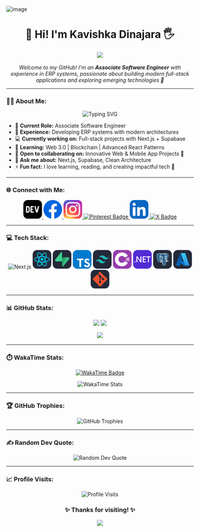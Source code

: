 <!-- README.md -->
![image](https://github.com/user-attachments/assets/3778cd8b-802c-4936-9516-4fc5814fbead)

<h1 align="center">💫 Hi! I'm Kavishka Dinajara 🖐️</h1>

<p align="center">
  <img src="https://media.giphy.com/media/hvRJCLFzcasrR4ia7z/giphy.gif" width="50">
</p>

<p align="center">
  <em>Welcome to my GitHub! I'm an <strong>Associate Software Engineer</strong> with experience in ERP systems, passionate about building modern full-stack applications and exploring emerging technologies 🚀</em>
</p>

---

### 👨‍💻 About Me:

<p align="center">
  <img src="https://readme-typing-svg.demolab.com?font=Fira+Code&duration=4000&pause=1000&color=00FFFF&width=435&lines=👨‍💻+Associate+Software+Engineer;💼+ERP+System+Development+Experience;⚙️+Working+with:+Next.js+%26+Supabase;🌱+Exploring:+Web3.0+%7C+AI+%7C+Blockchain;🚀+Passionate+about+Clean+Architecture;📚+Lifelong+Learner+%26+Tech+Enthusiast" alt="Typing SVG"/>
</p>

<ul>
  <li>💼 <strong>Current Role:</strong> Associate Software Engineer</li>
  <li>🧩 <strong>Experience:</strong> Developing ERP systems with modern architectures</li>
  <li>💻 <strong>Currently working on:</strong> Full-stack projects with Next.js + Supabase</li>
  <li>🌱 <strong>Learning:</strong> Web 3.0 | Blockchain | Advanced React Patterns</li>
  <li>👯 <strong>Open to collaborating on:</strong> Innovative Web & Mobile App Projects 🧠</li>
  <li>🫡 <strong>Ask me about:</strong> Next.js, Supabase, Clean Architecture</li>
  <li>⚡ <strong>Fun fact:</strong> I love learning, reading, and creating impactful tech 💚</li>
</ul>

---

### 🌐 Connect with Me:
<p align="center">
  <a href="https://dev.to/kavishka_dinajara_88" target="_blank">
    <img src="https://github.com/tandpfun/skill-icons/blob/main/icons/DevTo-Dark.svg" width="50" alt="Dev.to Badge"/>
  </a>
  <a href="https://facebook.com/kavishka.dinajara" target="_blank">
    <img src="https://github.com/CLorant/readme-social-icons/blob/main/large/colored/facebook.svg" width="50" alt="Facebook Badge"/>
  </a>
  <a href="https://instagram.com/kavishka_dinajara" target="_blank">
    <img src="https://github.com/tandpfun/skill-icons/blob/main/icons/Instagram.svg" width="50" alt="Instagram Badge"/>
  </a>
  <a href="https://pinterest.com/kavishkadinajara" target="_blank">
    <img src="https://github.com/gauravghongde/social-icons/blob/master/SVG/Color/Pinterest.svg" width="50" alt="Pinterest Badge"/>
  </a>
  <a href="https://linkedin.com/in/kavishka-dinajara-502b011b3" target="_blank">
    <img src="https://github.com/tandpfun/skill-icons/blob/main/icons/LinkedIn.svg" width="50" alt="LinkedIn Badge"/>
  </a>
  <a href="https://x.com/dinajara44888" target="_blank">
    <img src="https://github.com/gauravghongde/social-icons/blob/master/PNG/Color/Twitter.png" width="50" alt="X Badge"/>
  </a>
</p>

---

### 💻 Tech Stack:
<p align="center">
  <img src="https://github.com/marwin1991/profile-technology-icons/assets/136815194/5f8c622c-c217-4649-b0a9-7e0ee24bd704" style="width:50px" alt="Next.js"/>
  <img src="https://github.com/tandpfun/skill-icons/blob/main/icons/React-Dark.svg" style="width:50px" alt="React"/>
  <img src="https://github.com/tandpfun/skill-icons/blob/main/icons/Supabase-Dark.svg" style="width:50px" alt="Supabase"/>
  <img src="https://github.com/tandpfun/skill-icons/blob/main/icons/TypeScript.svg" style="width:50px" alt="TypeScript"/>
  <img src="https://github.com/tandpfun/skill-icons/blob/main/icons/TailwindCSS-Dark.svg" style="width:50px" alt="TailwindCSS"/>
  <img src="https://github.com/tandpfun/skill-icons/blob/main/icons/CS.svg" style="width:50px" alt="C#"/>
  <img src="https://github.com/tandpfun/skill-icons/blob/main/icons/DotNet.svg" style="width:50px" alt=".NET"/>
  <img src="https://github.com/tandpfun/skill-icons/blob/main/icons/PostgreSQL-Dark.svg" style="width:50px" alt="PostgreSQL"/>
  <img src="https://github.com/tandpfun/skill-icons/blob/main/icons/Azure-Dark.svg" style="width:50px" alt="Azure"/>
  <img src="https://github.com/tandpfun/skill-icons/blob/main/icons/Git-Dark.svg" style="width:50px" alt="Git"/>
</p>

---

### 📊 GitHub Stats:
<p align="center">
  <img src="https://github-readme-stats.vercel.app/api?username=kavishkadinajara&count_private=true&show_icons=true&theme=synthwave" height="150"/>
  <img src="https://github-readme-streak-stats.herokuapp.com?user=kavishkadinajara&theme=synthwave&hide_border=true&mode=weekly" height="150"/>
</p>

<p align="center">
  <img src="https://github-readme-stats.vercel.app/api/top-langs/?username=kavishkadinajara&layout=compact&theme=synthwave" height="150"/>
</p>

---

### ⏱️ WakaTime Stats:

<p align="center">
  <a href="https://wakatime.com/@kavishkadinjara" target="_blank">
    <img src="https://wakatime.com/badge/user/2fd19a86-8f34-4042-a5fc-5a759b0e87cc.svg" alt="WakaTime Badge"/>
  </a>
</p>

<p align="center">
  <img src="https://github-readme-stats.vercel.app/api/wakatime?username=kavishkadinjara&hide=Other&theme=synthwave&hide_progress=true&custom_title=@kavishkadinajara%27s%20WakaTime%20Stats" alt="WakaTime Stats"/>
</p>


---

### 🏆 GitHub Trophies:
<p align="center">
  <img src="https://github-profile-trophy.vercel.app/?username=kavishkadinajara&theme=radical&no-frame=true&no-bg=true&margin-w=4" alt="GitHub Trophies"/>
</p>

---

### ✍️ Random Dev Quote:
<p align="center">
  <img src="https://quotes-github-readme.vercel.app/api?type=horizontal&theme=radical" alt="Random Dev Quote"/>
</p>

---

### 📈 Profile Visits:
<p align="center">
  <img src="https://visitcount.itsvg.in/api?id=kavishkadinajara&icon=0&color=0" alt="Profile Visits"/>
</p>

<h3 align="center">✨ Thanks for visiting! ✨</h3>

<p align="center">
  <img src="https://media.giphy.com/media/3o7aD7aNKUHyqLylqo/giphy.gif" width="200px"/>
</p>

<!-- Proudly crafted with ❤️ by Kavishka Dinajara -->
